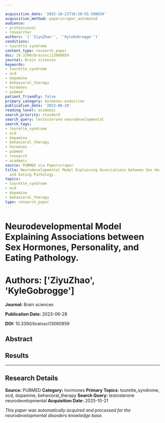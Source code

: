 ```yaml
---

acquisition_date: '2025-10-21T16:20:55.580634'
acquisition_method: paperscraper_automated
audience:
- professional
- researcher
authors: '[''ZiyuZhao'', ''KyleGobrogge'']'
conditions:
- tourette_syndrome
content_type: research_paper
doi: 10.3390/brainsci13060859
journal: Brain sciences
keywords:
- tourette_syndrome
- ocd
- dopamine
- behavioral_therapy
- hormones
- pubmed
patient_friendly: false
primary_category: hormones-endocrine
publication_date: '2023-06-28'
reading_level: academic
search_priority: standard
search_query: testosterone neurodevelopmental
search_tags:
- tourette_syndrome
- ocd
- dopamine
- behavioral_therapy
- hormones
- pubmed
- research
- academic
source: PUBMED via Paperscraper
title: Neurodevelopmental Model Explaining Associations between Sex Hormones, Personality,
  and Eating Pathology.
topics:
- tourette_syndrome
- ocd
- dopamine
- behavioral_therapy
type: research_paper
---
```




# Neurodevelopmental Model Explaining Associations between Sex Hormones, Personality, and Eating Pathology.

# **Authors:** ['ZiyuZhao', 'KyleGobrogge']

**Journal:** Brain sciences

**Publication Date:** 2023-06-28

**DOI:** 10.3390/brainsci13060859

## Abstract

## Results

---

## Research Details

**Source:** PUBMED
**Category:** hormones
**Primary Topics:** tourette_syndrome, ocd, dopamine, behavioral_therapy
**Search Query:** testosterone neurodevelopmental
**Acquisition Date:** 2025-10-21

*This paper was automatically acquired and processed for the neurodevelopmental disorders knowledge base.*
